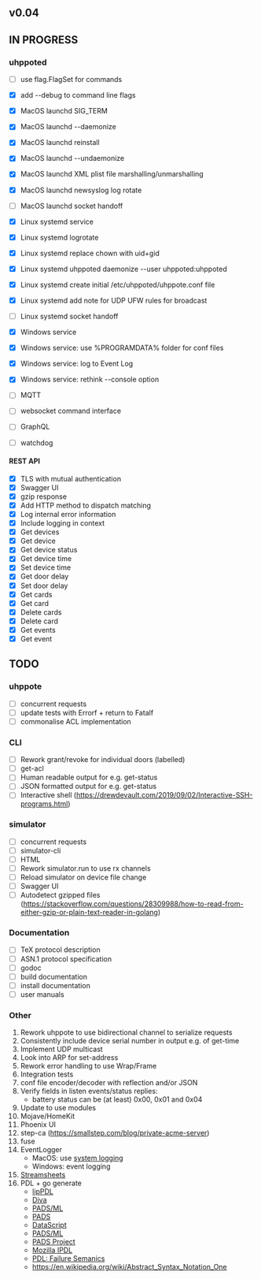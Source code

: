## v0.04

## IN PROGRESS

### uhppoted

- [ ] use flag.FlagSet for commands
- [x] add --debug to command line flags
- [x] MacOS launchd SIG_TERM
- [x] MacOS launchd --daemonize
- [x] MacOS launchd reinstall
- [x] MacOS launchd --undaemonize
- [x] MacOS launchd XML plist file marshalling/unmarshalling
- [x] MacOS launchd newsyslog log rotate
- [ ] MacOS launchd socket handoff
- [x] Linux systemd service
- [x] Linux systemd logrotate
- [x] Linux systemd replace chown with uid+gid
- [x] Linux systemd uhppoted daemonize --user uhppoted:uhppoted
- [x] Linux systemd create initial /etc/uhppoted/uhppote.conf file
- [x] Linux systemd add note for UDP UFW rules for broadcast
- [ ] Linux systemd socket handoff
- [x] Windows service
- [x] Windows service: use %PROGRAMDATA% folder for conf files
- [x] Windows service: log to Event Log
- [x] Windows service: rethink --console option

- [ ] MQTT 
- [ ] websocket command interface
- [ ] GraphQL
- [ ] watchdog

#### REST API
- [x] TLS with mutual authentication
- [x] Swagger UI
- [x] gzip response
- [x] Add HTTP method to dispatch matching
- [x] Log internal error information
- [x] Include logging in context
- [x] Get devices
- [x] Get device
- [x] Get device status
- [x] Get device time
- [x] Set device time
- [x] Get door delay
- [x] Set door delay
- [x] Get cards
- [x] Get card
- [x] Delete cards
- [x] Delete card
- [x] Get events
- [x] Get event

## TODO

### uhppote
- [ ] concurrent requests
- [ ] update tests with Errorf + return to Fatalf
- [ ] commonalise ACL implementation

### CLI
- [ ] Rework grant/revoke for individual doors (labelled)
- [ ] get-acl
- [ ] Human readable output for e.g. get-status
- [ ] JSON formatted output for e.g. get-status
- [ ] Interactive shell (https://drewdevault.com/2019/09/02/Interactive-SSH-programs.html)

### simulator
- [ ] concurrent requests
- [ ] simulator-cli
- [ ] HTML
- [ ] Rework simulator.run to use rx channels
- [ ] Reload simulator on device file change
- [ ] Swagger UI
- [ ] Autodetect gzipped files (https://stackoverflow.com/questions/28309988/how-to-read-from-either-gzip-or-plain-text-reader-in-golang)

### Documentation

- [ ] TeX protocol description
- [ ] ASN.1 protocol specification
- [ ] godoc
- [ ] build documentation
- [ ] install documentation
- [ ] user manuals

### Other

1.  Rework uhppote to use bidirectional channel to serialize requests
2.  Consistently include device serial number in output e.g. of get-time
3.  Implement UDP multicast
4.  Look into ARP for set-address
5.  Rework error handling to use Wrap/Frame
6.  Integration tests
7.  conf file encoder/decoder with reflection and/or JSON
8.  Verify fields in listen events/status replies:
    - battery status can be (at least) 0x00, 0x01 and 0x04
9.  Update to use modules
10. Mojave/HomeKit
11. Phoenix UI
12. step-ca (https://smallstep.com/blog/private-acme-server)
13. fuse
14. EventLogger 
    - MacOS: use [system logging](https://developer.apple.com/documentation/os/logging)
    - Windows: event logging
16. [Streamsheets](https://github.com/cedalo/streamsheets)
17. PDL + go generate
    - [lipPDL](http://nmedit.sourceforge.net/subprojects/libpdl.html)
    - [Diva](http://www.diva-portal.org/smash/get/diva2:407713/FULLTEXT01.pdf)
    - [PADS/ML](https://pads.cs.tufts.edu/papers/tfp07.pdf)
    - [PADS](https://www.cs.princeton.edu/~dpw/papers/700popl06.pdf)
    - [DataScript](https://www.researchgate.net/publication/221108676_DataScript-_A_Specification_and_Scripting_Language_for_Binary_Data)
    - [PADS/ML](https://www.cs.princeton.edu/~dpw/papers/padsml06.pdf)
    - [PADS Project](http://www.padsproj.org/)
    - [Mozilla IPDL](https://developer.mozilla.org/en-US/docs/Mozilla/IPDL/Tutorial)
    - [PDL: Failure Semanics](https://www.researchgate.net/publication/2784726_A_Protocol_Description_Language_for_Customizing_Failure_Semantics)
    - https://en.wikipedia.org/wiki/Abstract_Syntax_Notation_One

